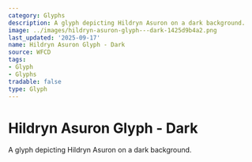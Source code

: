 ```yaml
---
category: Glyphs
description: A glyph depicting Hildryn Asuron on a dark background.
image: ../images/hildryn-asuron-glyph---dark-1425d9b4a2.png
last_updated: '2025-09-17'
name: Hildryn Asuron Glyph - Dark
source: WFCD
tags:
- Glyph
- Glyphs
tradable: false
type: Glyph
---
```


# Hildryn Asuron Glyph - Dark

A glyph depicting Hildryn Asuron on a dark background.

